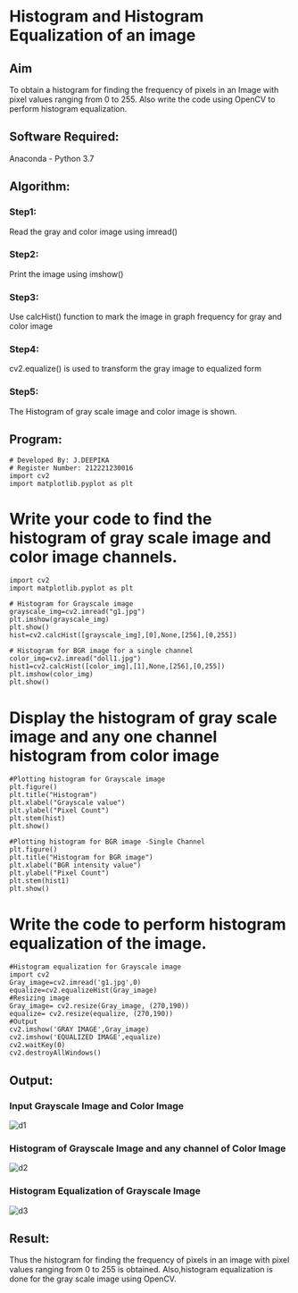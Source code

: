# Histogram and Histogram Equalization of an image
## Aim
To obtain a histogram for finding the frequency of pixels in an Image with pixel values ranging from 0 to 255. Also write the code using OpenCV to perform histogram equalization.

## Software Required:
Anaconda - Python 3.7

## Algorithm:
### Step1:
Read the gray and color image using imread()

### Step2:
Print the image using imshow()

### Step3:
Use calcHist() function to mark the image in graph frequency for gray and color image

### Step4:
cv2.equalize() is used to transform the gray image to equalized form

### Step5:
The Histogram of gray scale image and color image is shown.

## Program:
```
# Developed By: J.DEEPIKA
# Register Number: 212221230016
import cv2
import matplotlib.pyplot as plt
```

# Write your code to find the histogram of gray scale image and color image channels.
```
import cv2
import matplotlib.pyplot as plt

# Histogram for Grayscale image
grayscale_img=cv2.imread("g1.jpg")
plt.imshow(grayscale_img)
plt.show()
hist=cv2.calcHist([grayscale_img],[0],None,[256],[0,255])

# Histogram for BGR image for a single channel
color_img=cv2.imread("doll1.jpg")
hist1=cv2.calcHist([color_img],[1],None,[256],[0,255])
plt.imshow(color_img)
plt.show()
```




# Display the histogram of gray scale image and any one channel histogram from color image
```
#Plotting histogram for Grayscale image
plt.figure()
plt.title("Histogram")
plt.xlabel("Grayscale value")
plt.ylabel("Pixel Count")
plt.stem(hist)
plt.show()

#Plotting histogram for BGR image -Single Channel
plt.figure()
plt.title("Histogram for BGR image")
plt.xlabel("BGR intensity value")
plt.ylabel("Pixel Count")
plt.stem(hist1)
plt.show()
```




# Write the code to perform histogram equalization of the image. 
```
#Histogram equalization for Grayscale image
import cv2
Gray_image=cv2.imread('g1.jpg',0)
equalize=cv2.equalizeHist(Gray_image)
#Resizing image 
Gray_image= cv2.resize(Gray_image, (270,190))
equalize= cv2.resize(equalize, (270,190))
#Output
cv2.imshow('GRAY IMAGE',Gray_image)
cv2.imshow('EQUALIZED IMAGE',equalize)
cv2.waitKey(0)
cv2.destroyAllWindows()

```
## Output:
### Input Grayscale Image and Color Image
![d1](https://user-images.githubusercontent.com/94747031/230155832-4afd45bf-74f3-4039-a7de-d360403f2fbc.png)


### Histogram of Grayscale Image and any channel of Color Image
![d2](https://user-images.githubusercontent.com/94747031/230155873-99282e75-c0d3-410d-b62c-5b0bc9daf33e.png)


### Histogram Equalization of Grayscale Image
![d3](https://user-images.githubusercontent.com/94747031/230440605-9f0888ab-a378-4975-aa85-af3191d27e03.png)


## Result: 
Thus the histogram for finding the frequency of pixels in an image with pixel values ranging from 0 to 255 is obtained. Also,histogram equalization is done for the gray scale image using OpenCV.
